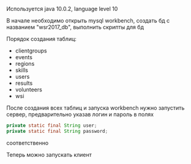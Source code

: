 Используется java 10.0.2, language level 10

В начале необходимо открыть mysql workbench, создать бд с названием "wsr2017_db", выполнить скрипты для бд

Порядок создания таблиц:
* clientgroups
* events
* regions
* skills
* users
* results
* volunteers
* wsi

После создания всех таблиц и запуска workbench нужно запустить сервер, предварительно указав логин и пароль в полях
```java
private static final String user;
private static final String password;
```
соответственно

Теперь можно запускать клиент
